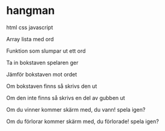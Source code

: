 # hangman
html css javascript

Array lista med ord

Funktion som slumpar ut ett ord

Ta in bokstaven spelaren ger

Jämför bokstaven mot ordet

Om bokstaven finns så skrivs den ut

Om den inte finns så skrivs en del av gubben ut

Om du vinner kommer skärm med, du 
vann! spela igen?

Om du förlorar kommer skärm med, du förlorade! spela igen?
